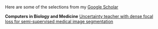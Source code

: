 Here are some of the selections from my [Google Scholar](https://scholar.google.com.hk/citations?user=xV3gdyAAAAAJ&hl=zh-CN)

**Computers in Biology and Medicine** [Uncertainty teacher with dense focal loss for semi-supervised medical image segmentation](https://www.sciencedirect.com/science/article/pii/S001048252200751X)


